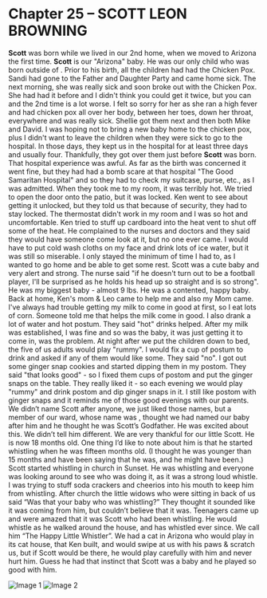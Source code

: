 # Chapter 25 – SCOTT  LEON  BROWNING

**Scott** was born while we lived in our 2nd  home, when we moved to Arizona the first time.   **Scott** is our "Arizona" baby.  He was our only child who was born outside of .  Prior to his birth, all the children had had the Chicken Pox.  Sandi had gone to the Father and Daughter Party and came home sick.  The next morning, she was really sick and soon broke out with the Chicken Pox.  She had had it before and I didn't think you could get it twice, but you can and the 2nd time is a lot worse.  I felt so sorry for her as she ran a high fever and had chicken pox all over her body, between her toes, down her throat, everywhere and was really sick.  Shellie got them next and then both Mike and David.  I was hoping not to bring a new baby home to the chicken pox, plus I didn't want to leave the children when they were sick to go to the hospital.  In those days, they kept us in the hospital for at least three days and usually four.  Thankfully, they got over them just before **Scott** was born.
That hospital experience was awful.  As far as the birth was concerned it went fine, but they had had a bomb scare at that hospital "The Good Samaritan Hospital" and so they had to check my suitcase, purse, etc., as I was admitted.  When they took me to my room, it was terribly hot.  We tried to open the door onto the patio, but it was locked.  Ken went to see about getting it unlocked, but they told us that because of security, they had to stay locked.  The thermostat didn't work in my room and I was so hot and uncomfortable.  Ken tried to stuff up cardboard into the heat vent to shut off some of the heat.  He complained to the nurses and doctors and they said they would have someone come look at it, but no one ever came.  I would have to put cold wash cloths on my face and drink lots of ice water, but it was still so miserable.  I only stayed the minimum of time I had to, as I wanted to go home and be able to get some rest.
Scott was a cute baby and very alert and strong.  The nurse said "if he doesn't turn out to be a football player, I'll be surprised as he holds his head up so straight and is so strong".  He was my biggest baby - almost 9 lbs.  He was a contented, happy baby.  Back at home, Ken's mom & Leo came to help me and also my Mom came.  I've always had trouble getting my milk to come in good at first, so I eat lots of corn.  Someone told me that helps the milk come in good.  I also drank a lot of water and hot postum.  They said "hot" drinks helped.  After my milk was established, I was fine and so was the baby, it was just getting it to come in, was the problem.  At night after we put the children down to bed, the five of us adults would play "rummy".  I would fix a cup of postum to drink and asked if any of them would like some.  They said "no".  I got out some ginger snap cookies and started dipping them in my postom.  They said "that looks good" - so I fixed them cups of postom and put the ginger snaps on the table.  They really liked it - so each evening we would play "rummy" and drink postom and dip ginger snaps in it.  I still like postom with ginger snaps and it reminds me of those good evenings with our parents.  We didn’t name Scott after anyone, we just liked those names, but a member of our ward, whose name was , thought we had named our baby after him and he thought he was Scott’s Godfather.  He was excited about this.  We didn’t tell him different.
We are very thankful for our little Scott.  He is now 18 months old.  One thing I’d like to note about him is that he started whistling when he was fifteen months old.  (I thought he was younger than 15 months and have been saying that he was, and he might have been.)  Scott started whistling in church in Sunset.   He was whistling and everyone was looking around to see who was doing it, as it was a strong loud whistle.  I was trying to stuff soda crackers and cheerios into his mouth to keep him from whistling.  After church the little widows who were sitting in back of us said “Was that your baby who was whistling?”  They thought it sounded like it was coming from him, but couldn’t believe that it was.  Teenagers came up and were amazed that it was Scott who had been whistling.  He would whistle as he walked around the house, and has whistled ever since.  We call him “The Happy Little Whistler”.  We had a cat in Arizona who would play in its cat house, that Ken built, and would swipe at us with his paws & scratch us, but if Scott would be there, he would play carefully with him and never hurt him.  Guess he had that instinct that Scott was a baby and he played so good with him.


![Image 1](https://davidbrowning.github.io/history/Maes_life_history/mdout/images/Chapter_26_-_Fifth_Child,_Scott_Leon_Browning_img1.jpeg)
![Image 2](https://davidbrowning.github.io/history/Maes_life_history/mdout/images/Chapter_26_-_Fifth_Child,_Scott_Leon_Browning_img2.jpeg)